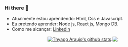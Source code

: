### Hi there 👋

<!--
**Pluto-ty/Pluto-ty** is a ✨ _special_ ✨ repository because its `README.md` (this file) appears on your GitHub profile. !-->

- Atualmente estou aprendendo: Html, Css e Javascript.
- Eu pretendo aprender: Node js, React js, Mongo DB.
- Como me alcançar: <a href="https://www.linkedin.com/in/thyago-araujo-m/">Linkedin</a>

<div align="center">
  <a href="https://github.com/Pluto-ty/github-readme-stats">
  <img align="center" src="https://github-readme-stats.anuraghazra1.vercel.app/api?username=Pluto-ty&show_icons=true&include_all_commits=true&theme=material-palenight" alt="Thyago Araujo's github stats" />
  <a href="https://github.com/Plutp-ty/github-readme-stats">
  <!-- Change the `github-readme-stats.anuraghazra1.vercel.app` to `github-readme-stats.vercel.app`  -->
  <img align="center" src="https://github-readme-stats.anuraghazra1.vercel.app/api/top-langs/?username=Pluto-ty?hide=Yarnn&layout=compact&theme=material-palenight" />
</a>
</div>
